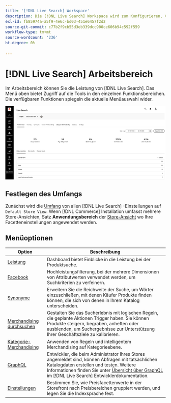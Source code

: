 ```yaml
---
title: '[!DNL Live Search] Workspace'
description: Die [!DNL Live Search] Workspace wird zum Konfigurieren, Verwalten und Überwachen der Suchleistung verwendet.
exl-id: fb85974a-a5f9-4e6c-bd03-451e6457f2d2
source-git-commit: c77b2f9cb55d3eb339dcc900ce606b94c592f559
workflow-type: tm+mt
source-wordcount: '236'
ht-degree: 0%

---
```


# [!DNL Live Search] Arbeitsbereich

Im Arbeitsbereich können Sie die Leistung von [!DNL Live Search]. Das Menü oben bietet Zugriff auf die Tools in den einzelnen Funktionsbereichen.  Die verfügbaren Funktionen spiegeln die aktuelle Menüauswahl wider.

![Factory-Arbeitsbereich](assets/workspace.png)

## Festlegen des Umfangs

Zunächst wird die [Umfang](https://experienceleague.adobe.com/docs/commerce-admin/start/setup/websites-stores-views.html#scope-settings) von allen [!DNL Live Search] -Einstellungen auf `Default Store View`. Wenn [!DNL Commerce] Installation umfasst mehrere Store-Ansichten, Satz **Anwendungsbereich** der [Store-Ansicht](https://experienceleague.adobe.com/docs/commerce-admin/start/setup/websites-stores-views.html) wo Ihre Facetteneinstellungen angewendet werden.

## Menüoptionen

| Option | Beschreibung |
|--- |--- |
| [Leistung](performance.md) | Dashboard bietet Einblicke in die Leistung bei der Produktsuche. |
| [Facebook](facets.md) | Hochleistungsfilterung, bei der mehrere Dimensionen von Attributwerten verwendet werden, um Suchkriterien zu verfeinern. |
| [Synonyme](synonyms.md) | Erweitern Sie die Reichweite der Suche, um Wörter einzuschließen, mit denen Käufer Produkte finden können, die sich von denen in Ihrem Katalog unterscheiden. |
| [Merchandising durchsuchen](rules.md) | Gestalten Sie das Sucherlebnis mit logischen Regeln, die geplante Aktionen Trigger haben. Sie können Produkte steigern, begraben, anheften oder ausblenden, um Suchergebnisse zur Unterstützung Ihrer Geschäftsziele zu kalibrieren. |
| [Kategorie-Merchandising](category-merch.md) | Anwenden von Regeln und intelligentem Merchandising auf Kategorieebene. |
| [GraphQL](graphql.md) | Entwickler, die beim Administrator Ihres Stores angemeldet sind, können Abfragen mit tatsächlichen Katalogdaten erstellen und testen. Weitere Informationen finden Sie unter [Übersicht über GraphQL](https://developer.adobe.com/commerce/webapi/graphql/) im [!DNL Live Search] Entwicklerdokumentation. |
| [Einstellungen](settings.md) | Bestimmen Sie, wie Preisfacettenwerte in der Storefront nach Preisbereichen gruppiert werden, und legen Sie die Indexsprache fest. |
